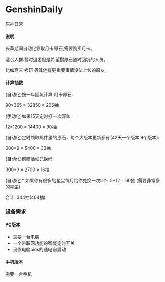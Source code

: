 # GenshinDaily
原神日常

#### 说明

长草期间自动化领取月卡原石,需要购买月卡。

适合人群:暂时退游但是希望攒原石随时回坑的人员。

比如高三 考研 等其他有更重要事情没法上线的原友。

#### 计算抽数

(自动化)按一年回坑计算,月卡原石:

90*365 = 32850 = 205抽

(手动化)如果15天定时打一次深渊

12*1200 = 14400 = 90抽

(自动化)定时领取邮件里的原石，每个大版本更新都有(42天一个版本 9个版本):

600*9 = 5400 = 33抽

(自动化)前瞻活动兑换码:

300*9 = 2700 = 16抽

(自动化)\* 如果你有很多的星尘每月给你兑换一次5个:
5*12 = 60抽 (需要非常多的星尘)

合计: 344抽(404抽)


### 设备需求

#### PC版本

- 需要一台电脑
- 一个带联网功能的智能定时开关
- 设置电脑bios的通电自启动


#### 手机版本

需要一台手机


